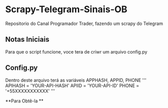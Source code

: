# Scrapy-Telegram-Sinais-OB
Repositorio do Canal Programador Trader, fazendo um scrapy do Telegram

## Notas Iniciais
Para que o script funcione, voce tera de criwr um arquivo config.py

## Config.py
Dentro deste arquivo terá as variáveis APPHASH, APPID, PHONE
'''
APIHASH = 'YOUR-API-HASH'
APIID = 'YOUR-API-ID'
PHONE = '+55XXXXXXXXXXX'
'''

**Para Obtẽ-la **
